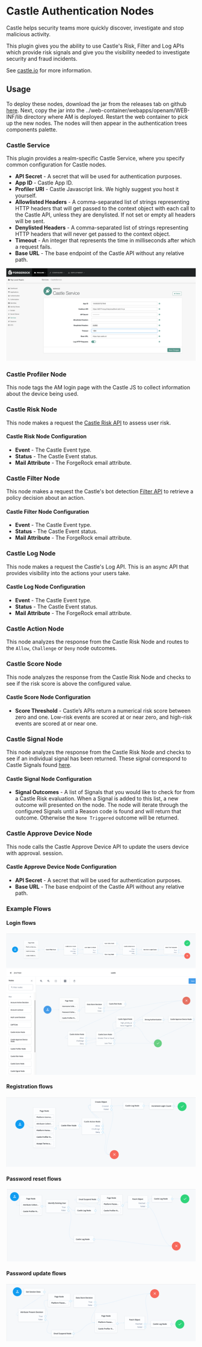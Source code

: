 <!--
 * The contents of this file are subject to the terms of the Common Development and
 * Distribution License (the License). You may not use this file except in compliance with the
 * License.
 *
 * You can obtain a copy of the License at legal/CDDLv1.0.txt. See the License for the
 * specific language governing permission and limitations under the License.
 *
 * When distributing Covered Software, include this CDDL Header Notice in each file and include
 * the License file at legal/CDDLv1.0.txt. If applicable, add the following below the CDDL
 * Header, with the fields enclosed by brackets [] replaced by your own identifying
 * information: "Portions copyright [year] [name of copyright owner]".
 *
 * Copyright 2019 ForgeRock AS.
-->
# Castle Authentication Nodes

Castle helps security teams more quickly discover, investigate and stop malicious activity. 

This plugin gives you the ability to use Castle's Risk, Filter and Log APIs which provide risk signals 
and give you the visibility needed to investigate security and fraud incidents. 

See [castle.io](https://castle.io) for more information.

## Usage

To deploy these nodes, download the jar from the releases tab on github
[here](https://github.com/ForgeRock/Castle-Auth-Tree-Nodes/releases/latest). Next, copy the jar into the
../web-container/webapps/openam/WEB-INF/lib directory where AM is deployed. Restart the web container to pick up the
new nodes. The nodes will then appear in the authentication trees components palette.

### Castle Service
This plugin provides a realm-specific Castle Service, where you specify common configuration for Castle nodes.

* **API Secret** - A secret that will be used for authentication purposes.
* **App ID** - Castle App ID.
* **Profiler URI** - Castle Javascript link. We highly suggest you host it yourself.
* **Allowlisted Headers** - A comma-separated list of strings representing HTTP headers that will get passed to the 
  context object with each call to the Castle API, unless they are denylisted. If not set or empty all headers will 
  be sent.
* **Denylisted Headers** - A comma-separated list of strings representing HTTP headers that will never get passed to 
  the context object.
* **Timeout** - An integer that represents the time in milliseconds after which a request fails.
* **Base URL** - The base endpoint of the Castle API without any relative path.


![CASTLE_SERVICE_1](./images/castle_service.png)

### Castle Profiler Node

This node tags the AM login page with the Castle JS to collect information about the device being used.

### Castle Risk Node

This node makes a request the [Castle Risk API](https://castle.io/risk-api/) to assess user risk.

#### Castle Risk Node Configuration

* **Event** - The Castle Event type.
* **Status** - The Castle Event status.
* **Mail Attribute** - The ForgeRock email attribute.

### Castle Filter Node

This node makes a request the Castle's bot detection [Filter API](https://castle.io/filter-api/) to retrieve a policy decision about an action.

#### Castle Filter Node Configuration

* **Event** - The Castle Event type.
* **Status** - The Castle Event status.
* **Mail Attribute** - The ForgeRock email attribute.

### Castle Log Node

This node makes a request the Castle's Log API. This is an async API that provides visibility into the actions your users take.

#### Castle Log Node Configuration

* **Event** - The Castle Event type.
* **Status** - The Castle Event status.
* **Mail Attribute** - The ForgeRock email attribute.

### Castle Action Node

This node analyzes the response from the Castle Risk Node and routes to the <code>Allow</code>,
<code>Challenge</code> or <code>Deny</code> node outcomes.

### Castle Score Node
This node analyzes the response from the Castle Risk Node and checks to see if the risk score is
above the configured value.

#### Castle Score Node Configuration

* **Score Threshold** - Castle’s APIs return a numerical risk score between zero and one. Low-risk events are scored 
  at or near zero, and high-risk events are scored at or near one.

### Castle Signal Node
This node analyzes the response from the Castle Risk Node and checks to see if an individual signal
has been returned. These signal correspond to Castle Signals found [here](https://docs.castle.io/v1/reference/signals/).

#### Castle Signal Node Configuration
* **Signal Outcomes** - A list of Signals that you would like to check for from a Castle Risk
  evaluation. When a Signal is added to this list, a new outcome will presented on the node. The node will
  iterate through the configured Signals until a Reason code is found and will return that outcome. Otherwise
  the <code>None Triggered</code> outcome will be returned.

### Castle Approve Device Node
This node calls the Castle Approve Device API to update the users device with approval. 
session.

#### Castle Approve Device Node Configuration

* **API Secret** - A secret that will be used for authentication purposes.
* **Base URL** - The base endpoint of the Castle API without any relative path.

### Example Flows

#### Login flows
![CASTLE_LOGIN_1](./images/castle_login_flow.png)
![CASTLE_LOGIN_2](./images/castle_login_flow2.png)

#### Registration flows
![CASTLE_REGISTRATION_1](./images/castle_registration_flow.png)

#### Password reset flows
![CASTLE_PASSWORD_RESET](./images/castle_password_reset_flow.png)

#### Password update flows
![CASTLE_PASSWORD_UPDATE](./images/castle_password_update_flow.png)
